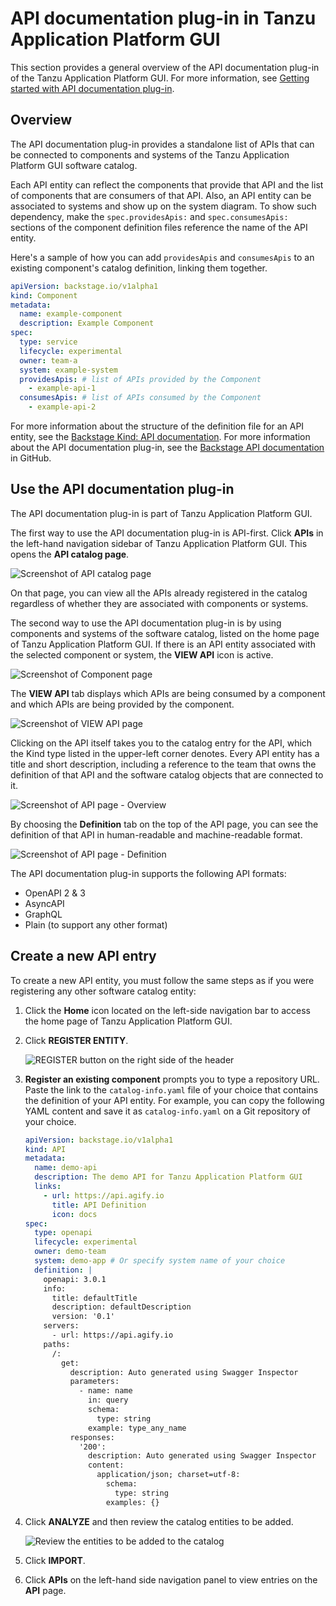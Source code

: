 # API documentation plug-in in Tanzu Application Platform GUI

This section provides a general overview of the API documentation plug-in of the
Tanzu Application Platform GUI.
For more information, see [Getting started with API documentation plug-in](api-docs-getting-started.html).


## <a id="overview"></a> Overview

The API documentation plug-in provides a standalone list of APIs that can be connected to
components and systems of the Tanzu Application Platform GUI software catalog.

Each API entity can reflect the components that provide that API and the list of components
that are consumers of that API.
Also, an API entity can be associated to systems and show up on the system diagram.
To show such dependency, make the `spec.providesApis:` and `spec.consumesApis:` sections of the
component definition files reference the name of the API entity.

Here's a sample of how you can add `providesApis` and `consumesApis` to an existing component's
catalog definition, linking them together.

```yaml
apiVersion: backstage.io/v1alpha1
kind: Component
metadata:
  name: example-component
  description: Example Component
spec:
  type: service
  lifecycle: experimental
  owner: team-a
  system: example-system
  providesApis: # list of APIs provided by the Component
    - example-api-1
  consumesApis: # list of APIs consumed by the Component
    - example-api-2
```

For more information about the structure of the definition file for an API entity, see the
[Backstage Kind: API documentation](https://backstage.io/docs/features/software-catalog/descriptor-format#kind-api).
For more information about the API documentation plug-in, see the
[Backstage API documentation](https://github.com/backstage/backstage/blob/master/plugins/api-docs/README.hbs.md)
in GitHub.


## <a id='use-api-docs-plug-in'></a> Use the API documentation plug-in

The API documentation plug-in is part of Tanzu Application Platform GUI.

The first way to use the API documentation plug-in is API-first.
Click **APIs** in the left-hand navigation sidebar of Tanzu Application Platform GUI.
This opens the **API catalog page**.

![Screenshot of API catalog page](../images/api-plugin-1.png)

On that page, you can view all the APIs already registered in the catalog regardless of whether they
are associated with components or systems.

The second way to use the API documentation plug-in is by using components and systems of the
software catalog, listed on the home page of Tanzu Application Platform GUI.
If there is an API entity associated with the selected component or system, the **VIEW API** icon
is active.

![Screenshot of Component page](../images/api-plugin-2.png)

The **VIEW API** tab displays which APIs are being consumed by a component and which APIs are
being provided by the component.

![Screenshot of VIEW API page](../images/api-plugin-3.png)

Clicking on the API itself takes you to the catalog entry for the API, which the Kind
type listed in the upper-left corner denotes.
Every API entity has a title and short description, including a reference to the team that owns the
definition of that API and the software catalog objects that are connected to it.

![Screenshot of API page - Overview](../images/api-plugin-4.png)

By choosing the **Definition** tab on the top of the API page, you can see the definition of that
API in human-readable and machine-readable format.

![Screenshot of API page - Definition](../images/api-plugin-5.png)

The API documentation plug-in supports the following API formats:

- OpenAPI 2 & 3
- AsyncAPI
- GraphQL
- Plain (to support any other format)


## <a id='create-project'></a> Create a new API entry

To create a new API entity, you must follow the same steps as if you were registering any other
software catalog entity:

1. Click the **Home** icon located on the left-side navigation bar to access the home page of Tanzu Application Platform GUI.

1. Click **REGISTER ENTITY**.

    ![REGISTER button on the right side of the header](../../images/getting-started-tap-gui-5.png)

1. **Register an existing component** prompts you to type a repository URL.
Paste the link to the `catalog-info.yaml` file of your choice that contains the definition of your
API entity.
For example, you can copy the following YAML content and save it as `catalog-info.yaml` on a Git
repository of your choice.

    ```yaml
    apiVersion: backstage.io/v1alpha1
    kind: API
    metadata:
      name: demo-api
      description: The demo API for Tanzu Application Platform GUI
      links:
        - url: https://api.agify.io
          title: API Definition
          icon: docs
    spec:
      type: openapi
      lifecycle: experimental
      owner: demo-team
      system: demo-app # Or specify system name of your choice
      definition: |
        openapi: 3.0.1
        info:
          title: defaultTitle
          description: defaultDescription
          version: '0.1'
        servers:
          - url: https://api.agify.io
        paths:
          /:
            get:
              description: Auto generated using Swagger Inspector
              parameters:
                - name: name
                  in: query
                  schema:
                    type: string
                  example: type_any_name
              responses:
                '200':
                  description: Auto generated using Swagger Inspector
                  content:
                    application/json; charset=utf-8:
                      schema:
                        type: string
                      examples: {}        
    ```

1. Click **ANALYZE** and then review the catalog entities to be added.

    ![Review the entities to be added to the catalog](../images/api-plugin-6.png)

1. Click **IMPORT**.

1. Click **APIs** on the left-hand side navigation panel to view entries on the **API** page.

